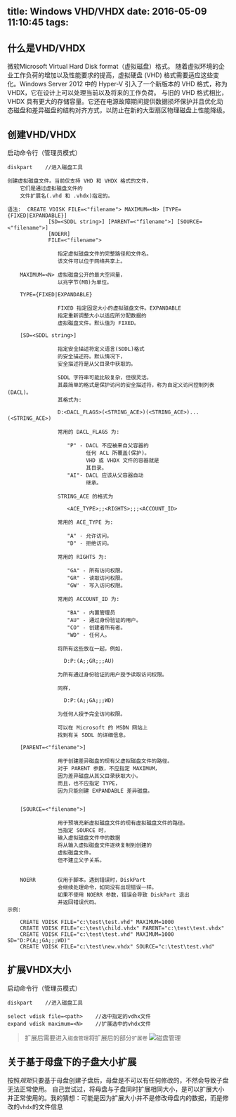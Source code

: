 title: Windows VHD/VHDX
date: 2016-05-09 11:10:45
tags:
---

## 什么是VHD/VHDX
微软Microsoft Virtual Hard Disk format（虚拟磁盘）格式。
随着虚拟环境的企业工作负荷的增加以及性能要求的提高，虚拟硬盘 (VHD) 格式需要适应这些变化。Windows Server 2012 中的 Hyper-V 引入了一个新版本的 VHD 格式，称为 VHDX，它在设计上可以处理当前以及将来的工作负荷。
与旧的 VHD 格式相比，VHDX 具有更大的存储容量。它还在电源故障期间提供数据损坏保护并且优化动态磁盘和差异磁盘的结构对齐方式，以防止在新的大型扇区物理磁盘上性能降级。

## 创建VHD/VHDX
启动命令行（管理员模式）
```shell
diskpart    //进入磁盘工具
```
```shell
创建虚拟磁盘文件。当前仅支持 VHD 和 VHDX 格式的文件，
    它们是通过虚拟磁盘文件的
    文件扩展名(.vhd 和 .vhdx)指定的。

语法:  CREATE VDISK FILE=<"filename"> MAXIMUM=<N> [TYPE={FIXED|EXPANDABLE}]
             [SD=<SDDL string>] [PARENT=<"filename">] [SOURCE=<"filename">]
             [NOERR]
             FILE=<"filename">

                指定虚拟磁盘文件的完整路径和文件名。
                该文件可以位于网络共享上。

    MAXIMUM=<N> 虚拟磁盘公开的最大空间量，
                以兆字节(MB)为单位。

    TYPE={FIXED|EXPANDABLE}

                FIXED 指定固定大小的虚拟磁盘文件。EXPANDABLE
                指定重新调整大小以适应所分配数据的
                虚拟磁盘文件。默认值为 FIXED。

    [SD=<SDDL string>]

                指定安全描述符定义语言(SDDL)格式
                的安全描述符。默认情况下，
                安全描述符是从父目录中获取的。

                SDDL 字符串可能比较复杂，但很灵活。
                其最简单的格式是保护访问的安全描述符，称为自定义访问控制列表(DACL)。
                其格式为:

                D:<DACL_FLAGS>(<STRING_ACE>)(<STRING_ACE>)...(<STRING_ACE>)

                常用的 DACL_FLAGS 为:

                   "P" - DACL 不应被来自父容器的
                         任何 ACL 所覆盖(保护)。
                         VHD 或 VHDX 文件的容器就是
                         其目录。
                   "AI"- DACL 应该从父容器自动
                         继承。

                STRING_ACE 的格式为

                   <ACE_TYPE>;;<RIGHTS>;;;<ACCOUNT_ID>

                常用的 ACE_TYPE 为:

                   "A" - 允许访问。
                   "D" - 拒绝访问。

                常用的 RIGHTS 为:

                   "GA" - 所有访问权限。
                   "GR" - 读取访问权限。
                   "GW' - 写入访问权限。

                常用的 ACCOUNT_ID 为:

                   "BA" - 内置管理员
                   "AU" - 通过身份验证的用户。
                   "CO" - 创建者所有者。
                   "WD" - 任何人。

                将所有这些放在一起，例如，

                  D:P:(A;;GR;;;AU)

                为所有通过身份验证的用户授予读取访问权限。

                同样，

                  D:P:(A;;GA;;;WD)

                为任何人授予完全访问权限。

                可以在 Microsoft 的 MSDN 网站上
                找到有关 SDDL 的详细信息。

    [PARENT=<"filename">]

                用于创建差异磁盘的现有父虚拟磁盘文件的路径。
                对于 PARENT 参数，不应指定 MAXIMUM，
                因为差异磁盘从其父目录获取大小。
                而且，也不应指定 TYPE，
                因为只能创建 EXPANDABLE 差异磁盘。


    [SOURCE=<"filename">]

                用于预填充新虚拟磁盘文件的现有虚拟磁盘文件的路径。
                当指定 SOURCE 时，
                输入虚拟磁盘文件中的数据
                将从输入虚拟磁盘文件逐块复制到创建的
                虚拟磁盘文件。
                但不建立父子关系。


    NOERR       仅用于脚本。遇到错误时，DiskPart
                会继续处理命令，如同没有出现错误一样。
                如果不使用 NOERR 参数，错误会导致 DiskPart 退出
                并返回错误代码。
示例:

    CREATE VDISK FILE="c:\test\test.vhd" MAXIMUM=1000
    CREATE VDISK FILE="c:\test\child.vhdx" PARENT="c:\test\test.vhdx"
    CREATE VDISK FILE="c:\test\test.vhd" MAXIMUM=1000 SD="D:P(A;;GA;;;WD)"
    CREATE VDISK FILE="c:\test\new.vhdx" SOURCE="c:\test\test.vhd"
```

## 扩展VHDX大小
启动命令行（管理员模式）
```shell
diskpart    //进入磁盘工具
```
```shell
select vdisk file=<path>    //选中指定的vdhx文件
expand vdisk maximum=<N>    //扩展选中的vhdx文件
```
> 扩展后需要进入`磁盘管理`将扩展后的部分`扩展卷`
![磁盘管理](/images/windows-vhdx/disk_manager.png)

## 关于基于母盘下的子盘大小扩展
按照*规矩*只要基于母盘创建子盘后，母盘是不可以有任何修改的，不然会导致子盘无法正常使用。
自己尝试过，将母盘与子盘同时扩展相同大小，是可以扩展大小并正常使用的。我的猜想：可能是因为扩展大小并不是修改母盘内的数据，而是修改的`vhdx`的文件信息